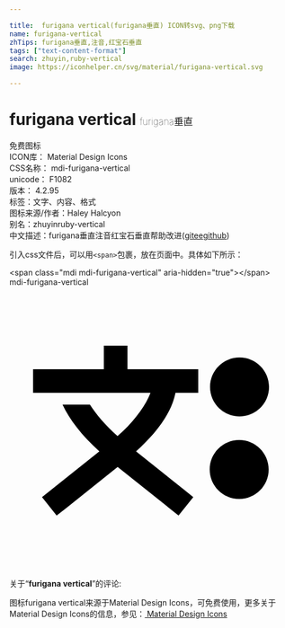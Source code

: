 ```yaml
---

title:  furigana vertical(furigana垂直) ICON转svg、png下载
name: furigana-vertical
zhTips: furigana垂直,注音,红宝石垂直
tags: ["text-content-format"]
search: zhuyin,ruby-vertical
image: https://iconhelper.cn/svg/material/furigana-vertical.svg

---
```


# furigana vertical  <small style="font-size: 60%;font-weight: 100">furigana垂直</small>


<div class="detail-page">
<p>
<span><span class="badge-success badge">免费图标</span> </span>
<br/>
<span>
ICON库：
<span class="badge-secondary badge">Material Design Icons</span> 
</span>
<br/>
<span>
CSS名称：
<span class="badge-secondary badge">mdi-furigana-vertical</span> 
</span>
<br/>
<span>
unicode：
<span class="badge-secondary badge">F1082</span> 
<copy-btn content='F1082' btn-title=""></copy-btn>
<copy-btn :content='String.fromCodePoint(parseInt("F1082", 16))' btn-title="复制U"></copy-btn>
</span>
<br/>
<span>
版本：
<span class="badge-secondary badge">4.2.95</span> 
</span><br/><span>标签：<span class="badge-light badge"><router-link to="/tags/text-content-format.html">文字、内容、格式</router-link></span></span>
<br/>
<span>图标来源/作者：<span class="badge-light badge">Haley Halcyon</span></span> 
<br/>
<span>别名：<span class="badge-light badge">zhuyin</span><span class="badge-light badge">ruby-vertical</span></span><br/><span class="zh-detail">中文描述：<span class="badge-primary badge">furigana垂直</span><span class="badge-primary badge">注音</span><span class="badge-primary badge">红宝石垂直</span><span class="help-link"><span>帮助改进</span>(<a href="https://gitee.com/liuwave/icon-helper/edit/master/json/material/furigana-vertical.json" target="_blank" rel="noopener noreferrer">gitee</a><a href="https://github.com/liuwave/icon-helper/edit/master/json/material/furigana-vertical.json" target="_blank" rel="noopener noreferrer">github</a></span>)</span><br/>
</p>
</div>
<div class="alert alert-dark">
  <i class="mdi mdi-furigana-vertical mdi-48px"></i>
  <i class="mdi mdi-furigana-vertical mdi-36px"></i>
  <i class="mdi mdi-furigana-vertical mdi-24px"></i>
  <i class="mdi mdi-furigana-vertical mdi-18px"></i>
</div>
<div>
  <p>引入css文件后，可以用<code>&lt;span&gt;</code>包裹，放在页面中。具体如下所示：    
  </p>
  <div class="alert alert-primary" style="font-size: 14px">
    &lt;span class="mdi mdi-furigana-vertical" aria-hidden="true"&gt;&lt;/span&gt;
    <copy-btn content='<span class="mdi mdi-furigana-vertical" aria-hidden="true"></span>'></copy-btn>
  </div>
  <div class="alert alert-secondary">
    <i class="mdi mdi-furigana-vertical"
    style="font-size: 24px"
    aria-hidden="true"></i> mdi-furigana-vertical
    <copy-btn content="mdi-furigana-vertical" btn-title="复制图标名称"></copy-btn>
  </div>
</div>
<div id="svg" class="svg-wrap">
<svg xmlns="http://www.w3.org/2000/svg" viewBox="0 0 24 24"><path d="M8 5V7H2V9H11.95C11.53 10.13 10.5 11.5 9.16 12.67C8.12 11.74 7.35 10.82 6.82 10H4.5C5.08 11.25 6.13 12.62 7.62 13.96L3.55 17.22L2.76 17.84L4 19.41L4.8 18.78L9.17 15.28L13.55 18.78L14.33 19.41L15.58 17.84L14.8 17.22L10.73 13.97C12.34 12.5 13.7 10.85 14.07 9H16V7H10V5H8M19.5 6C18.12 6 17 7.12 17 8.5S18.12 11 19.5 11 22 9.88 22 8.5 20.88 6 19.5 6M19.47 13C18.09 13 16.97 14.12 16.97 15.5S18.09 18 19.47 18 21.97 16.88 21.97 15.5 20.85 13 19.47 13Z" /></svg>
</div>
<detail full-name='mdi-furigana-vertical'></detail>
<div class="icon-detail__container">
<p>关于“<b>furigana vertical</b>”的评论:</p>
</div>
<Vssue title="关于“furigana vertical”的评论" />    
<div><p>图标furigana vertical来源于Material Design Icons，可免费使用，更多关于 Material Design Icons的信息，参见：<a target="_blank" href="https://iconhelper.cn/material.html"> Material Design Icons</a>
</p></div>
